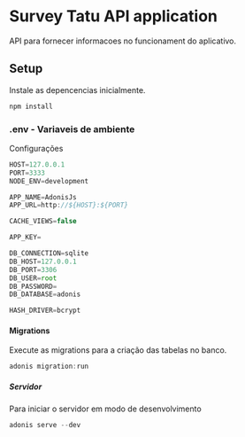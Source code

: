 # Survey Tatu API application

API para fornecer informacoes no funcionament do aplicativo.

## Setup

Instale as depencencias inicialmente.

```bash
npm install
```

### .env - Variaveis de ambiente

Configurações

```js
HOST=127.0.0.1
PORT=3333
NODE_ENV=development

APP_NAME=AdonisJs
APP_URL=http://${HOST}:${PORT}

CACHE_VIEWS=false

APP_KEY=

DB_CONNECTION=sqlite
DB_HOST=127.0.0.1
DB_PORT=3306
DB_USER=root
DB_PASSWORD=
DB_DATABASE=adonis

HASH_DRIVER=bcrypt
```

#### Migrations

Execute as migrations para a criação das tabelas no banco.

```js
adonis migration:run
```

##### Servidor

Para iniciar o servidor em modo de desenvolvimento

```js
adonis serve --dev
```
